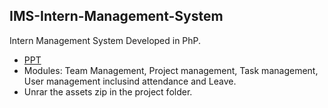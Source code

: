 ## IMS-Intern-Management-System
Intern Management System Developed in PhP.

* [PPT](/_InternManagementSystem%20%20-%20vijay.pdf)
* Modules: Team Management, Project management, Task management, User management inclusind attendance and Leave.
* Unrar the assets zip in the project folder.
